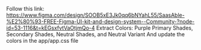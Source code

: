 Follow this link: https://www.figma.com/design/SOOB5xE3Jk0qq6bNYahL55/SaasAble-%E2%80%93-FREE-Figma-UI-kit-and-design-system--Community-?node-id=53-1116&t=kEGsxfvtVaOtjmQo-4
Extract Colors: Purple Primary Shades, Secondary Shades, Neutral Shades, and Neutral Variant
And update the colors in the app/app.css file
